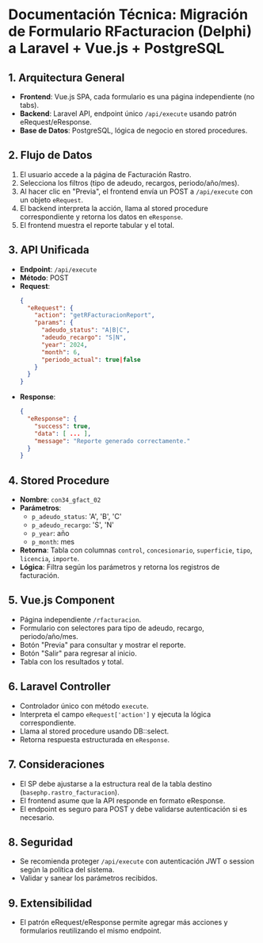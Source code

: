 # Documentación Técnica: Migración de Formulario RFacturacion (Delphi) a Laravel + Vue.js + PostgreSQL

## 1. Arquitectura General
- **Frontend**: Vue.js SPA, cada formulario es una página independiente (no tabs).
- **Backend**: Laravel API, endpoint único `/api/execute` usando patrón eRequest/eResponse.
- **Base de Datos**: PostgreSQL, lógica de negocio en stored procedures.

## 2. Flujo de Datos
1. El usuario accede a la página de Facturación Rastro.
2. Selecciona los filtros (tipo de adeudo, recargos, periodo/año/mes).
3. Al hacer clic en "Previa", el frontend envía un POST a `/api/execute` con un objeto `eRequest`.
4. El backend interpreta la acción, llama al stored procedure correspondiente y retorna los datos en `eResponse`.
5. El frontend muestra el reporte tabular y el total.

## 3. API Unificada
- **Endpoint**: `/api/execute`
- **Método**: POST
- **Request**:
  ```json
  {
    "eRequest": {
      "action": "getRFacturacionReport",
      "params": {
        "adeudo_status": "A|B|C",
        "adeudo_recargo": "S|N",
        "year": 2024,
        "month": 6,
        "periodo_actual": true|false
      }
    }
  }
  ```
- **Response**:
  ```json
  {
    "eResponse": {
      "success": true,
      "data": [ ... ],
      "message": "Reporte generado correctamente."
    }
  }
  ```

## 4. Stored Procedure
- **Nombre**: `con34_gfact_02`
- **Parámetros**:
  - `p_adeudo_status`: 'A', 'B', 'C'
  - `p_adeudo_recargo`: 'S', 'N'
  - `p_year`: año
  - `p_month`: mes
- **Retorna**: Tabla con columnas `control`, `concesionario`, `superficie`, `tipo`, `licencia`, `importe`.
- **Lógica**: Filtra según los parámetros y retorna los registros de facturación.

## 5. Vue.js Component
- Página independiente `/rfacturacion`.
- Formulario con selectores para tipo de adeudo, recargo, periodo/año/mes.
- Botón "Previa" para consultar y mostrar el reporte.
- Botón "Salir" para regresar al inicio.
- Tabla con los resultados y total.

## 6. Laravel Controller
- Controlador único con método `execute`.
- Interpreta el campo `eRequest['action']` y ejecuta la lógica correspondiente.
- Llama al stored procedure usando DB::select.
- Retorna respuesta estructurada en `eResponse`.

## 7. Consideraciones
- El SP debe ajustarse a la estructura real de la tabla destino (`basephp.rastro_facturacion`).
- El frontend asume que la API responde en formato eResponse.
- El endpoint es seguro para POST y debe validarse autenticación si es necesario.

## 8. Seguridad
- Se recomienda proteger `/api/execute` con autenticación JWT o session según la política del sistema.
- Validar y sanear los parámetros recibidos.

## 9. Extensibilidad
- El patrón eRequest/eResponse permite agregar más acciones y formularios reutilizando el mismo endpoint.

